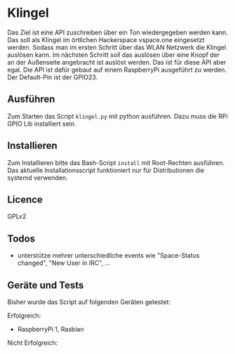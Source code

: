 # Klingel
Das Ziel ist eine API zuschreiben über ein Ton wiedergegeben werden kann. Das soll als Klingel im örtlichen Hackerspace vspace.one eingesetzt werden. Sodass man im ersten Schritt über das WLAN Netzwerk die Klingel auslösen kann. Im nächsten Schritt soll das auslösen über eine Knopf der an der Außenseite angebracht ist auslöst werden. Das ist für diese API aber egal. Die API ist dafür gebaut auf einem RaspberryPi ausgeführt zu werden. Der Default-Pin ist der GPIO23.

## Ausführen
Zum Starten das Script `klingel.py` mit python ausführen. Dazu muss die RPi GPIO Lib installiert sein.

## Installieren
Zum Installieren bitte das Bash-Script `install` mit Root-Rechten ausführen. Das aktuelle Installationsscript funktioniert nur für Distributionen die systemd verwenden. 

## Licence
GPLv2

## Todos
+ unterstütze mehrer unterschiedliche events wie "Space-Status changed", "New User in IRC", ...

## Geräte und Tests
Bisher wurde das Script auf folgenden Geräten getestet:

Erfolgreich:
+ RaspberryPi 1, Rasbian

Nicht Erfolgreich:


